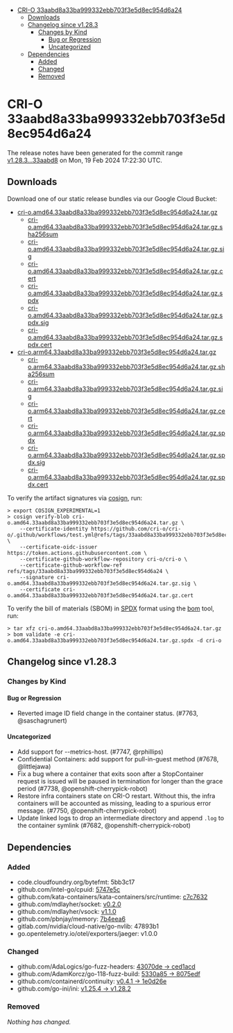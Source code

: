 - [CRI-O 33aabd8a33ba999332ebb703f3e5d8ec954d6a24](#cri-o-33aabd8a33ba999332ebb703f3e5d8ec954d6a24)
  - [Downloads](#downloads)
  - [Changelog since v1.28.3](#changelog-since-v1283)
    - [Changes by Kind](#changes-by-kind)
      - [Bug or Regression](#bug-or-regression)
      - [Uncategorized](#uncategorized)
  - [Dependencies](#dependencies)
    - [Added](#added)
    - [Changed](#changed)
    - [Removed](#removed)

# CRI-O 33aabd8a33ba999332ebb703f3e5d8ec954d6a24

The release notes have been generated for the commit range
[v1.28.3...33aabd8](https://github.com/cri-o/cri-o/compare/v1.28.3...33aabd8a33ba999332ebb703f3e5d8ec954d6a24) on Mon, 19 Feb 2024 17:22:30 UTC.

## Downloads

Download one of our static release bundles via our Google Cloud Bucket:

- [cri-o.amd64.33aabd8a33ba999332ebb703f3e5d8ec954d6a24.tar.gz](https://storage.googleapis.com/cri-o/artifacts/cri-o.amd64.33aabd8a33ba999332ebb703f3e5d8ec954d6a24.tar.gz)
  - [cri-o.amd64.33aabd8a33ba999332ebb703f3e5d8ec954d6a24.tar.gz.sha256sum](https://storage.googleapis.com/cri-o/artifacts/cri-o.amd64.33aabd8a33ba999332ebb703f3e5d8ec954d6a24.tar.gz.sha256sum)
  - [cri-o.amd64.33aabd8a33ba999332ebb703f3e5d8ec954d6a24.tar.gz.sig](https://storage.googleapis.com/cri-o/artifacts/cri-o.amd64.33aabd8a33ba999332ebb703f3e5d8ec954d6a24.tar.gz.sig)
  - [cri-o.amd64.33aabd8a33ba999332ebb703f3e5d8ec954d6a24.tar.gz.cert](https://storage.googleapis.com/cri-o/artifacts/cri-o.amd64.33aabd8a33ba999332ebb703f3e5d8ec954d6a24.tar.gz.cert)
  - [cri-o.amd64.33aabd8a33ba999332ebb703f3e5d8ec954d6a24.tar.gz.spdx](https://storage.googleapis.com/cri-o/artifacts/cri-o.amd64.33aabd8a33ba999332ebb703f3e5d8ec954d6a24.tar.gz.spdx)
  - [cri-o.amd64.33aabd8a33ba999332ebb703f3e5d8ec954d6a24.tar.gz.spdx.sig](https://storage.googleapis.com/cri-o/artifacts/cri-o.amd64.33aabd8a33ba999332ebb703f3e5d8ec954d6a24.tar.gz.spdx.sig)
  - [cri-o.amd64.33aabd8a33ba999332ebb703f3e5d8ec954d6a24.tar.gz.spdx.cert](https://storage.googleapis.com/cri-o/artifacts/cri-o.amd64.33aabd8a33ba999332ebb703f3e5d8ec954d6a24.tar.gz.spdx.cert)
- [cri-o.arm64.33aabd8a33ba999332ebb703f3e5d8ec954d6a24.tar.gz](https://storage.googleapis.com/cri-o/artifacts/cri-o.arm64.33aabd8a33ba999332ebb703f3e5d8ec954d6a24.tar.gz)
  - [cri-o.arm64.33aabd8a33ba999332ebb703f3e5d8ec954d6a24.tar.gz.sha256sum](https://storage.googleapis.com/cri-o/artifacts/cri-o.arm64.33aabd8a33ba999332ebb703f3e5d8ec954d6a24.tar.gz.sha256sum)
  - [cri-o.arm64.33aabd8a33ba999332ebb703f3e5d8ec954d6a24.tar.gz.sig](https://storage.googleapis.com/cri-o/artifacts/cri-o.arm64.33aabd8a33ba999332ebb703f3e5d8ec954d6a24.tar.gz.sig)
  - [cri-o.arm64.33aabd8a33ba999332ebb703f3e5d8ec954d6a24.tar.gz.cert](https://storage.googleapis.com/cri-o/artifacts/cri-o.arm64.33aabd8a33ba999332ebb703f3e5d8ec954d6a24.tar.gz.cert)
  - [cri-o.arm64.33aabd8a33ba999332ebb703f3e5d8ec954d6a24.tar.gz.spdx](https://storage.googleapis.com/cri-o/artifacts/cri-o.arm64.33aabd8a33ba999332ebb703f3e5d8ec954d6a24.tar.gz.spdx)
  - [cri-o.arm64.33aabd8a33ba999332ebb703f3e5d8ec954d6a24.tar.gz.spdx.sig](https://storage.googleapis.com/cri-o/artifacts/cri-o.arm64.33aabd8a33ba999332ebb703f3e5d8ec954d6a24.tar.gz.spdx.sig)
  - [cri-o.arm64.33aabd8a33ba999332ebb703f3e5d8ec954d6a24.tar.gz.spdx.cert](https://storage.googleapis.com/cri-o/artifacts/cri-o.arm64.33aabd8a33ba999332ebb703f3e5d8ec954d6a24.tar.gz.spdx.cert)

To verify the artifact signatures via [cosign](https://github.com/sigstore/cosign), run:

```console
> export COSIGN_EXPERIMENTAL=1
> cosign verify-blob cri-o.amd64.33aabd8a33ba999332ebb703f3e5d8ec954d6a24.tar.gz \
    --certificate-identity https://github.com/cri-o/cri-o/.github/workflows/test.yml@refs/tags/33aabd8a33ba999332ebb703f3e5d8ec954d6a24 \
    --certificate-oidc-issuer https://token.actions.githubusercontent.com \
    --certificate-github-workflow-repository cri-o/cri-o \
    --certificate-github-workflow-ref refs/tags/33aabd8a33ba999332ebb703f3e5d8ec954d6a24 \
    --signature cri-o.amd64.33aabd8a33ba999332ebb703f3e5d8ec954d6a24.tar.gz.sig \
    --certificate cri-o.amd64.33aabd8a33ba999332ebb703f3e5d8ec954d6a24.tar.gz.cert
```

To verify the bill of materials (SBOM) in [SPDX](https://spdx.org) format using the [bom](https://sigs.k8s.io/bom) tool, run:

```console
> tar xfz cri-o.amd64.33aabd8a33ba999332ebb703f3e5d8ec954d6a24.tar.gz
> bom validate -e cri-o.amd64.33aabd8a33ba999332ebb703f3e5d8ec954d6a24.tar.gz.spdx -d cri-o
```

## Changelog since v1.28.3

### Changes by Kind

#### Bug or Regression
 - Reverted image ID field change in the container status. (#7763, @saschagrunert)

#### Uncategorized
 - Add support for --metrics-host. (#7747, @rphillips)
 - Confidential Containers: add support for pull-in-guest method (#7678, @littlejawa)
 - Fix a bug where a container that exits soon after a StopContainer request is issued will be paused in termination for longer than the grace period (#7738, @openshift-cherrypick-robot)
 - Restore infra containers state on CRI-O restart. Without this, the infra containers will be accounted as missing, leading to a spurious error message. (#7750, @openshift-cherrypick-robot)
 - Update linked logs to drop an intermediate directory and append `.log` to the container symlink (#7682, @openshift-cherrypick-robot)

## Dependencies

### Added
- code.cloudfoundry.org/bytefmt: 5bb3c17
- github.com/intel-go/cpuid: [5747e5c](https://github.com/intel-go/cpuid/tree/5747e5c)
- github.com/kata-containers/kata-containers/src/runtime: [c7c7632](https://github.com/kata-containers/kata-containers/src/runtime/tree/c7c7632)
- github.com/mdlayher/socket: [v0.2.0](https://github.com/mdlayher/socket/tree/v0.2.0)
- github.com/mdlayher/vsock: [v1.1.0](https://github.com/mdlayher/vsock/tree/v1.1.0)
- github.com/pbnjay/memory: [7b4eea6](https://github.com/pbnjay/memory/tree/7b4eea6)
- gitlab.com/nvidia/cloud-native/go-nvlib: 47893b1
- go.opentelemetry.io/otel/exporters/jaeger: v1.0.0

### Changed
- github.com/AdaLogics/go-fuzz-headers: [43070de → ced1acd](https://github.com/AdaLogics/go-fuzz-headers/compare/43070de...ced1acd)
- github.com/AdamKorcz/go-118-fuzz-build: [5330a85 → 8075edf](https://github.com/AdamKorcz/go-118-fuzz-build/compare/5330a85...8075edf)
- github.com/containerd/continuity: [v0.4.1 → 1e0d26e](https://github.com/containerd/continuity/compare/v0.4.1...1e0d26e)
- github.com/go-ini/ini: [v1.25.4 → v1.28.2](https://github.com/go-ini/ini/compare/v1.25.4...v1.28.2)

### Removed
_Nothing has changed._

